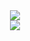 <div align="center">
      <img src="https://github.com/user-attachments/assets/0a62cd15-3052-4e45-b478-44f601a401db">
</div>
<div align="center">
      <img src="https://github.com/user-attachments/assets/5cd5eb8f-9ef9-4fec-bd13-6246761271f4
">
</div>
